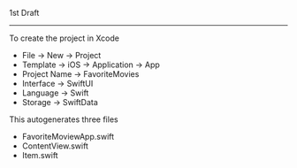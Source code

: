 1st Draft

- - - -

To create the project in Xcode
* File -> New -> Project
* Template -> iOS -> Application -> App
* Project Name -> FavoriteMovies
* Interface -> SwiftUI
* Language -> Swift
* Storage -> SwiftData

This autogenerates three files
* FavoriteMoviewApp.swift
* ContentView.swift
* Item.swift
